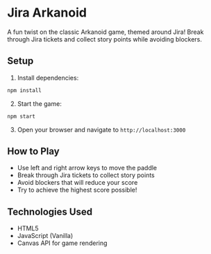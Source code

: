 # Jira Arkanoid

A fun twist on the classic Arkanoid game, themed around Jira! Break through Jira tickets and collect story points while avoiding blockers.

## Setup

1. Install dependencies:
```bash
npm install
```

2. Start the game:
```bash
npm start
```

3. Open your browser and navigate to `http://localhost:3000`

## How to Play

- Use left and right arrow keys to move the paddle
- Break through Jira tickets to collect story points
- Avoid blockers that will reduce your score
- Try to achieve the highest score possible!

## Technologies Used

- HTML5
- JavaScript (Vanilla)
- Canvas API for game rendering 